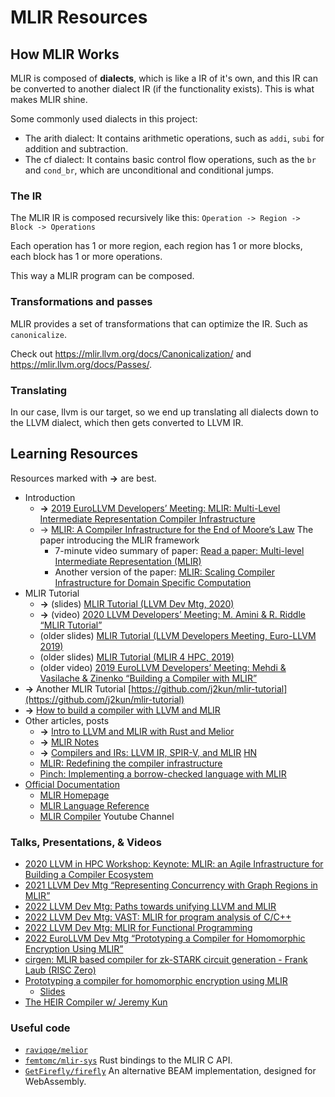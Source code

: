 # MLIR Resources

## How MLIR Works
MLIR is composed of **dialects**, which is like a IR of it's own, and this
IR can be converted to another dialect IR (if the functionality exists).
This is what makes MLIR shine.

Some commonly used dialects in this project:
- The arith dialect: It contains arithmetic operations, such as `addi`, `subi` for addition and subtraction.
- The cf dialect: It contains basic control flow operations, such as the `br` and `cond_br`, which are unconditional and conditional jumps.

### The IR
The MLIR IR is composed recursively like this: `Operation -> Region -> Block -> Operations`

Each operation has 1 or more region, each region has 1 or more blocks, each
block has 1 or more operations.

This way a MLIR program can be composed.

### Transformations and passes
MLIR provides a set of transformations that can optimize the IR.
Such as `canonicalize`.

Check out <https://mlir.llvm.org/docs/Canonicalization/> and <https://mlir.llvm.org/docs/Passes/>.

### Translating
In our case, llvm is our target, so we end up translating all dialects down
to the LLVM dialect, which then gets converted to LLVM IR.

## Learning Resources
Resources marked with **→** are best.

- Introduction
    - **→** [2019 EuroLLVM Developers’ Meeting: MLIR: Multi-Level Intermediate Representation Compiler Infrastructure](https://www.youtube.com/watch?v=qzljG6DKgic)
    - → [MLIR: A Compiler Infrastructure for the End of Moore’s Law](https://arxiv.org/pdf/2002.11054.pdf)
    The paper introducing the MLIR framework
        - 7-minute video summary of paper:
        [Read a paper: Multi-level Intermediate Representation (MLIR)](https://www.youtube.com/watch?v=6BwqK6E8v3g)
        - Another version of the paper:
        [MLIR: Scaling Compiler Infrastructure for Domain Specific Computation](https://storage.googleapis.com/pub-tools-public-publication-data/pdf/85bf23fe88bd5c7ff60365bd0c6882928562cbeb.pdf)
- MLIR Tutorial
    - **→** (slides) [MLIR Tutorial (LLVM Dev Mtg, 2020)](https://llvm.org/devmtg/2020-09/slides/MLIR_Tutorial.pdf)
    - **→** (video) [2020 LLVM Developers’ Meeting: M. Amini & R. Riddle “MLIR Tutorial”](https://www.youtube.com/watch?v=Y4SvqTtOIDk)
    - (older slides) [MLIR Tutorial (LLVM Developers Meeting, Euro-LLVM 2019)](https://llvm.org/devmtg/2019-04/slides/Tutorial-AminiVasilacheZinenko-MLIR.pdf)
    - (older slides) [MLIR Tutorial (MLIR 4 HPC, 2019)](https://users.cs.utah.edu/~mhall/mlir4hpc/pienaar-MLIR-Tutorial.pdf)
    - (older video) [2019 EuroLLVM Developers’ Meeting: Mehdi & Vasilache & Zinenko “Building a Compiler with MLIR”](https://www.youtube.com/watch?v=cyICUIZ56wQ)
- **→** Another MLIR Tutorial
[https://github.com/j2kun/mlir-tutorial](https://github.com/j2kun/mlir-tutorial)
- **→** [How to build a compiler with LLVM and MLIR](https://www.youtube.com/playlist?list=PLlONLmJCfHTo9WYfsoQvwjsa5ZB6hjOG5)
- Other articles, posts
    - **→** [Intro to LLVM and MLIR with Rust and Melior](https://edgarluque.com/blog/mlir-with-rust/)
    - **→** [MLIR Notes](http://lastweek.io/notes/MLIR/)
    - **→** [Compilers and IRs: LLVM IR, SPIR-V, and MLIR](https://www.lei.chat/posts/compilers-and-irs-llvm-ir-spirv-and-mlir/) [HN](https://news.ycombinator.com/item?id=33387149)
    - [MLIR: Redefining the compiler infrastructure](https://iq.opengenus.org/mlir-compiler-infrastructure/)
    - [Pinch: Implementing a borrow-checked language with MLIR](https://badland.io/pinch.md)
- [Official Documentation](https://mlir.llvm.org/docs/)
    - [MLIR Homepage](https://mlir.llvm.org/)
    - [MLIR Language Reference](https://mlir.llvm.org/docs/LangRef/)
    - [MLIR Compiler](https://www.youtube.com/MLIRCompiler) Youtube Channel

### Talks, Presentations, & Videos
- [2020 LLVM in HPC Workshop: Keynote: MLIR: an Agile Infrastructure for Building a Compiler Ecosystem](https://www.youtube.com/watch?v=0bxyZDGs-aA)
- [2021 LLVM Dev Mtg “Representing Concurrency with Graph Regions in MLIR”](https://www.youtube.com/watch?v=Vfk9n3ir_5s)
- [2022 LLVM Dev Mtg: Paths towards unifying LLVM and MLIR](https://www.youtube.com/watch?v=VbFqA9rvxPs)
- [2022 LLVM Dev Mtg: VAST: MLIR for program analysis of C/C++](https://www.youtube.com/watch?v=YFqWa4pxXzM)
- [2022 LLVM Dev Mtg: MLIR for Functional Programming](https://www.youtube.com/watch?v=cyMQbZ0B84Q)
- [2022 EuroLLVM Dev Mtg “Prototyping a Compiler for Homomorphic Encryption Using MLIR”](https://www.youtube.com/watch?v=QyxiqmO6_qQ)
- [cirgen: MLIR based compiler for zk-STARK circuit generation - Frank Laub (RISC Zero)](https://www.youtube.com/watch?v=TsP14-hI_W0)
- [Prototyping a compiler for homomorphic encryption using MLIR](https://www.youtube.com/watch?v=F9qXBuSkQFY)
    - [Slides](https://llvm.org/devmtg/2022-04-03/slides/Prototyping.a.compiler.for.homomorphic.encryption.in.MLIR.pdf)
- [The HEIR Compiler w/ Jeremy Kun](https://www.youtube.com/watch?v=ne5D_kqlxYg)

### Useful code
- [`raviqqe/melior`](https://github.com/raviqqe/melior)
- [`femtomc/mlir-sys`](https://github.com/femtomc/mlir-sys) Rust bindings to the MLIR C API.
- [`GetFirefly/firefly`](https://github.com/GetFirefly/firefly) An alternative BEAM implementation, designed for WebAssembly.
